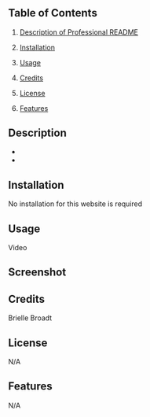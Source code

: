 # 

## Table of Contents

1. [Description of Professional README](#description)

2. [Installation](#installation)

3. [Usage](#usage)

4. [Credits](#credits)

5. [License](#license)

6. [Features](#features)

## Description


* 
* 


## Installation
No installation for this website is required

## Usage
Video

## Screenshot



## Credits
Brielle Broadt

## License 
N/A
## Features
N/A